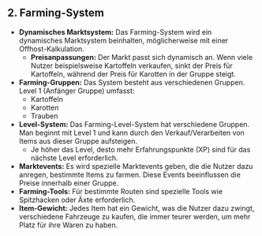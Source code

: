 ## 2. Farming-System

-   **Dynamisches Marktsystem:** Das Farming-System wird ein dynamisches Marktsystem beinhalten, möglicherweise mit einer Offhost-Kalkulation.
    -   **Preisanpassungen:** Der Markt passt sich dynamisch an. Wenn viele Nutzer beispielsweise Kartoffeln verkaufen, sinkt der Preis für Kartoffeln, während der Preis für Karotten in der Gruppe steigt.
-   **Farming-Gruppen:** Das System besteht aus verschiedenen Gruppen. Level 1 (Anfänger Gruppe) umfasst:
    -   Kartoffeln
    -   Karotten
    -   Trauben
-   **Level-System:** Das Farming-Level-System hat verschiedene Gruppen. Man beginnt mit Level 1 und kann durch den Verkauf/Verarbeiten von Items aus dieser Gruppe aufsteigen.
    -   Je höher das Level, desto mehr Erfahrungspunkte (XP) sind für das nächste Level erforderlich.
-   **Marktevents:** Es wird spezielle Marktevents geben, die die Nutzer dazu anregen, bestimmte Items zu farmen. Diese Events beeinflussen die Preise innerhalb einer Gruppe.
-   **Farming-Tools:** Für bestimmte Routen sind spezielle Tools wie Spitzhacken oder Äxte erforderlich.
-   **Item-Gewicht:** Jedes Item hat ein Gewicht, was die Nutzer dazu zwingt, verschiedene Fahrzeuge zu kaufen, die immer teurer werden, um mehr Platz für ihre Waren zu haben.
